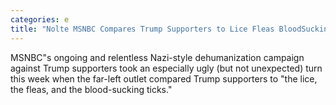 ```yaml
---
categories: e
title: "Nolte MSNBC Compares Trump Supporters to Lice Fleas BloodSucking Ticks"
---
```

MSNBC"s ongoing and relentless Nazi-style dehumanization campaign against Trump supporters took an especially ugly (but not unexpected) turn this week when the far-left outlet compared Trump supporters to "the lice, the fleas, and the blood-sucking ticks."